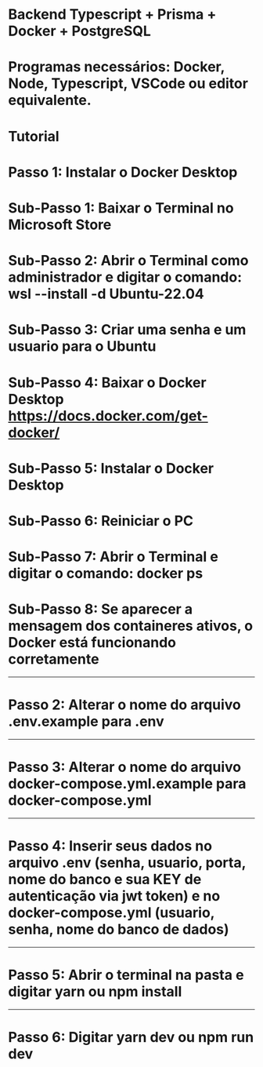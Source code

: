 # Backend Typescript + Prisma + Docker + PostgreSQL

# Programas necessários: Docker, Node, Typescript, VSCode ou editor equivalente.

# Tutorial

# Passo 1: Instalar o Docker Desktop
#  Sub-Passo 1: Baixar o Terminal no Microsoft Store
#  Sub-Passo 2: Abrir o Terminal como administrador e digitar o comando: wsl --install -d Ubuntu-22.04
#  Sub-Passo 3: Criar uma senha e um usuario para o Ubuntu
#  Sub-Passo 4: Baixar o Docker Desktop https://docs.docker.com/get-docker/
#  Sub-Passo 5: Instalar o Docker Desktop
#  Sub-Passo 6: Reiniciar o PC
#  Sub-Passo 7: Abrir o Terminal e digitar o comando: docker ps
#  Sub-Passo 8: Se aparecer a mensagem dos containeres ativos, o Docker está funcionando corretamente
--------------------------------------------------------------------------------------------------------------------------------------------------------------------------------
# Passo 2: Alterar o nome do arquivo .env.example para .env
--------------------------------------------------------------------------------------------------------------------------------------------------------------------------------
# Passo 3: Alterar o nome do arquivo docker-compose.yml.example para docker-compose.yml
--------------------------------------------------------------------------------------------------------------------------------------------------------------------------------
# Passo 4: Inserir seus dados no arquivo .env (senha, usuario, porta, nome do banco e sua KEY de autenticação via jwt token) e no docker-compose.yml (usuario, senha, nome do banco de dados)
--------------------------------------------------------------------------------------------------------------------------------------------------------------------------------
# Passo 5: Abrir o terminal na pasta e digitar yarn ou npm install
--------------------------------------------------------------------------------------------------------------------------------------------------------------------------------
# Passo 6: Digitar yarn dev ou npm run dev
